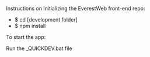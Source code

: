 Instructions on Initializing the EverestWeb front-end repo:

* $ cd [development folder]
* $ npm install

To start the app:

Run the _QUICKDEV.bat file 